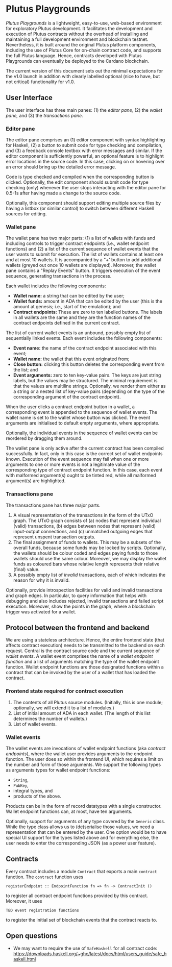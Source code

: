 # Plutus Playgrounds

*Plutus Playgrounds* is a lightweight, easy-to-use, web-based environment for exploratory Plutus development. It facilitates the development and execution of Plutus contracts without the overhead of installing and maintaining a full development environment and blockchain testnet. Nevertheless, it is built around the original Plutus platform components, including the use of Plutus Core for on-chain contract code, and supports the full Plutus language. Hence, contracts developed with Plutus Playgrounds can eventually be deployed to the Cardano blockchain.

The current version of this document sets out the minimal expectations for the v1.0 launch in addition with clearly labelled optional (nice to have, but not critical) functionality for v1.0.


## User Interface

The user interface has three main panes: (1) the *editor pane,* (2) the *wallet pane,* and (3) the *transactions pane.*

### Editor pane

The editor pane comprises an (1) editor component with syntax highlighting for Haskell, (2) a button to submit code for type checking and compilation, and (3) a feedback console textbox with error messages and similar. If the editor component is sufficiently powerful, an optional feature is to highlight error locations in the source code. In this case, clicking on or hovering over an error should bring up the detailed error message.

Code is type checked and compiled when the corresponding button is clicked. Optionally, the edit component should submit code for type checking (only) whenever the user stops interacting with the editor pane for 0.5-1s after having made a change to the source code.

Optionally, this component should support editing multiple source files by having a listbox (or similar control) to switch between different Haskell sources for editing.

### Wallet pane

The wallet pane has two major parts: (1) a list of wallets with funds and including controls to trigger contract endpoints (i.e., wallet endpoint functions) and (2) a list of the current sequence of wallet events that the user wants to submit for execution. The list of wallets contains at least one and at most 10 wallets. It is accompanied by a "+' button to add additional wallets (greyed out once 10 wallets are displayed). Moreover, the wallet pane contains a "Replay Events" button. It triggers execution of the event sequence, generating transactions in the process.

Each wallet includes the following components:

* **Wallet name:** a string that can be edited by the user;
* **Wallet funds:** amount in ADA that can be edited by the user (this is the amount at genesis; i.e., start of the emulation); and
* **Contract endpoints:** These are zero to ten labelled buttons. The labels in all wallets are the same and they are the function names of the contract endpoints defined in the current contract.

The list of current wallet events is an unbound, possibly empty list of sequentially linked events. Each event includes the following components:

* **Event name:** the name of the contract endpoint associated with this event;
* **Wallet name:** the wallet that this event originated from;
* **Close button:** clicking this button deletes the corresponding event from the list; and 
* **Event arguments:** zero to ten key-value pairs. The keys are just string labels, but the values may be structured. The minimal requirement is that the values are multiline strings. Optionally, we render them either as a string or a nested list of key-value pairs (depending on the type of the corresponding argument of the contract endpoint).

When the user clicks a contract endpoint button in a wallet, a corresponding event is appended to the sequence of wallet events. The wallet name is set to the wallet whose button was clicked. The event arguments are initialised to default empty arguments, where appropriate.

Optionally, the individual events in the sequence of wallet events can be reordered by dragging them around.

The wallet pane is only active after the current contract has been compiled successfully. In fact, only in this case is the correct set of wallet endpoints known. Execution of the event sequence may fail when one or more arguments to one or more events is not a legitimate value of the corresponding type of contract endpoint function. In this case, each event with malformed argument(s) ought to be tinted red, while all malformed argument(s) are highlighted.

### Transactions pane

The transactions pane has three major parts.

1. A visual representation of the transactions in the form of the UTxO graph. The UTxO graph consists of (a) nodes that represent individual (valid) transactions, (b) edges between nodes that represent (valid) input-output connections, and (c) unmatched outgoing edges that represent unspent transaction outputs.
2. The final assignment of funds to wallets. This may be a subsets of the overall funds, because some funds may be locked by scripts. Optionally, the wallets should be colour coded and edges paying funds to those wallets should use the same colour. Moreover, we may display the wallet funds as coloured bars whose relative length represents their relative (final) value.
3. A possibly empty list of *invalid* transactions, each of which indicates the reason for why it is invalid.

Optionally, provide introspection facilities for valid and invalid transactions and graph edges. In particular, to query information that helps with debugging and also includes rejected, invalid transactions and failed script execution. Moreover, show the points in the graph, where a blockchain trigger was activated for a wallet.


## Protocol between the frontend and backend

We are using a stateless architecture. Hence, the entire frontend state (that affects contract execution) needs to be transmitted to the backend on each request. Central is the contract source code and the current sequence of *wallet events*. A wallet event comprises the name of a *wallet endpoint function* and a list of arguments matching the type of the wallet endpoint function. Wallet endpoint functions are those designated functions within a contract that can be invoked by the user of a wallet that has loaded the contract.

### Frontend state required for contract execution

1. The contents of all Plutus source modules. (Initially, this is one module; optionally, we will extend it to a list of modules.)
2. List of initial amount of ADA in each wallet. (The length of this list determines the number of wallets.)
3. List of wallet events.

### Wallet events

The wallet events are invocations of wallet endpoint functions (aka *contract endpoints*), where the wallet user provides arguments to the endpoint function. The user does so within the frontend UI, which requires a limit on the number and form of those arguments. We support the following types as arguments types for wallet endpoint functions:

* `String`,
* `PubKey`,
* integral types, and
* products of the above.

Products can be in the form of record datatypes with a single constructor. Wallet endpoint functions can, at most, have ten arguments.

Optionally, support for arguments of any type covered by the `Generic` class. While the type class allows us to (de)serialise those values, we need a representation that can be entered by the user. One option would be to have special UI support for the types listed above and for everything else, the user needs to enter the corresponding JSON (as a power user feature).


## Contracts

Every contract includes a module `Contract` that exports a main `contract` function. The `contract` function uses 

```
registerEndpoint :: EndpointFunction fn => fn -> ContractInit ()
```

to register all contract endpoint functions provided by this contract. Moreover, it uses 

```
TBD event registration functions
```

to register the initial set of blockchain events that the contract reacts to.


## Open questions

* We may want to require the use of `SafeHaskell` for all contract code: https://downloads.haskell.org/~ghc/latest/docs/html/users_guide/safe_haskell.html

